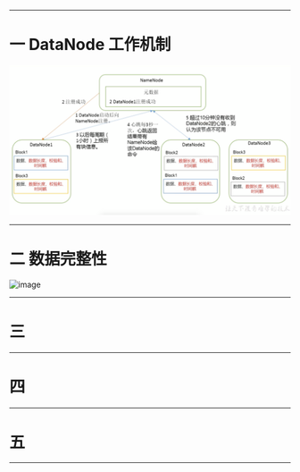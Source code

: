 


---

# 一 DataNode 工作机制

![image](https://github.com/zozospider/note/blob/master/data-system/Hadoop/Hadoop-video1-DataNode/DataNode%E5%B7%A5%E4%BD%9C%E6%9C%BA%E5%88%B6.png?raw=true)

---

# 二 数据完整性

![image]()

---

# 三

---

# 四

---

# 五

---